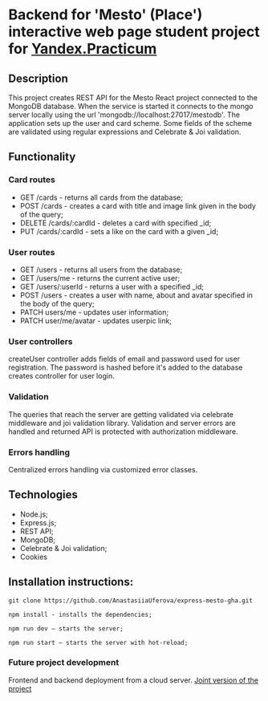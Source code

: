# Backend for 'Mesto' (Place') interactive web page student project for [Yandex.Practicum](https://practicum.com)

## Description 

This project creates REST API for the Mesto React project connected to the MongoDB database. When the service is started it connects to the mongo server locally using the url 'mongodb://localhost:27017/mestodb'. The application sets up the user and card scheme. Some fields of the scheme are validated using regular expressions and Celebrate & Joi validation.

## Functionality

### Card routes
* GET /cards - returns all cards from the database;
* POST /cards - creates a card with title and image link given in the body of the query;
* DELETE /cards/:cardId - deletes a card with specified _id;
* PUT /cards/:cardId - sets a like on the card with a given _id;

### User routes
* GET /users - returns all users from the database;
* GET /users/me - returns the current active user;
* GET /users/:userId - returns a user with a specified _id;
* POST /users - creates a user with name, about and avatar specified in the body of the query;
* PATCH users/me - updates user information;
* PATCH user/me/avatar - updates userpic link;

### User controllers

createUser controller adds fields of email and password used for user registration. The password is hashed before it's added to the database
creates controller for user login. 

### Validation

The queries that reach the server are getting validated via celebrate middleware and joi validation library.
Validation and server errors are handled and returned
API is protected with authorization middleware.

### Errors handling

Centralized errors handling via customized error classes.

## Technologies

* Node.js;
* Express.js;
* REST API;
* MongoDB;
* Celebrate & Joi validation;
* Cookies

## Installation instructions:
```
git clone https://github.com/AnastasiiaUferova/express-mesto-gha.git

npm install - installs the dependencies;

npm run dev — starts the server;

npm run start — starts the server with hot-reload;
```
### Future project development

Frontend and backend deployment from a cloud server. [Joint version of the project](https://github.com/AnastasiiaUferova/react-mesto-api-full)
